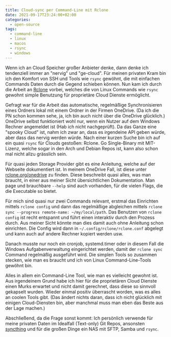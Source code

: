 ```yaml
---
title: Cloud-sync per Command-Line mit Rclone
date: 2021-09-17T23:24:00+02:00
categories:
  - open-source
tags:
  - command-line
  - linux
  - macos
  - rsync
  - windows
---
```

Wenn ich an Cloud Speicher großer Anbieter denke, dann denke ich tendenziell immer an "nervig" und "ge-cloud".
Für meinen privaten Kram bin ich den Komfort von SSH und Tools wie `rsync` gewöhnt, die mit einfachen Commands Daten durch die Gegend schieben können.
Nun kam ich durch die Arbeit an [Rclone](https://github.com/rclone/rclone) vorbei, welches die von Linux Commands wie `rsync` gewohnt simple Benutzung für proprietäre Cloud Dienste ermöglicht.
<!--more-->

Gefragt war für die Arbeit das automatische, regelmäßige Synchronisieren eines Ordners lokal mit einem Ordner in der Firmen OneDrive.
(Da ich die PN schon kommen sehe, ja, ich bin auch nicht über die OneDrive glücklich.)
OneDrive selbst funktioniert wohl nur, wenn ein Nutzer auf dem Windows Rechner angemeldet ist (Hab ich nicht nachgeprüft).
Da das Ganze eine "spooky Cloud" ist, nahm ich zwar an, dass es irgendeine API geben würde, aber dass das nervig werden würde.
Nach einer kurzen Suche bin ich auf ein quasi `rsync` für Clouds gestoßen: Rclone.
Go Single-Binary mit MIT-Lizenz, welche sogar in den Arch und Debian Repos ist, kann also schon mal nicht allzu grässlich sein.

Für quasi jeden Storage Provider gibt es eine Anleitung, welche auf der Webseite dokumentiert ist.
In meinem OneDrive Fall, ist diese unter [rclone.org/onedrive](https://rclone.org/onedrive/) zu finden.
Diese beschreibt quasi alles, was man braucht, in einer aus meiner Sicht übersichtlichen Dokumentation.
Man page und brauchbare `--help` sind auch vorhanden, für die vielen Flags, die die Executable so bietet.

Für mich sind quasi nur zwei Commands relevant, erstmal das Einrichten mittels `rclone config` und dann das regelmäßige abgleichen mittels `rclone sync --progress remote-name: ~/my/local/path`.
Das Benutzen von `rclone config` ist recht entspannt und führt einen interaktiv durch den Prozess durch.
Aus meiner Sicht könnte man dies damit auch ohne Anleitung schon einrichten.
Die Config wird dann in `~/.config/rclone/rclone.conf` abgelegt und kann auch auf andere Rechner kopiert werden usw.

Danach musste nur noch ein cronjob, systemd.timer oder in diesem Fall die Windows Aufgabenverwaltung eingerichtet werden, damit der `rclone sync` Command regelmäßig ausgeführt wird.
Die simplen Tools so zusammen stecken, wie man es braucht und ich von Linux Command-Line-Tools gewöhnt bin.

Alles in allem ein Command-Line Tool, wie man es vielleicht gewohnt ist.
Aus irgendeinem Grund habe ich hier für die proprietären Cloud Dienste einen Murks erwartet und nicht damit gerechnet, dass diese so sinnvoll gekapselt wurden.
Wieder einmal positiv überrascht worden, was es alles an coolen Tools gibt.
(Das ändert nichts daran, dass ich nicht glücklich mit einigen Cloud-Diensten bin, aber manchmal muss man eben das Beste aus der Lage machen.)

Abschließend, da die Frage sonst kommt: Ich persönlich verwende für meine privaten Daten im Idealfall (Text-only) Git Repos, ansonsten [syncthing](https://github.com/syncthing/syncthing) und für die großen Dinge ein NAS mit SFTP, Samba und `rsync`.
